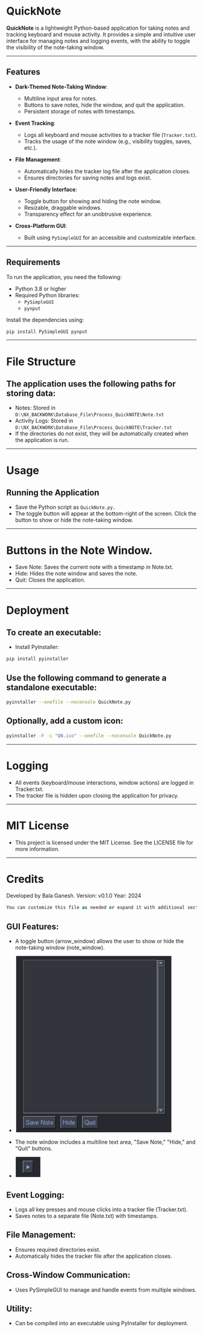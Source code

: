 # QuickNote

**QuickNote** is a lightweight Python-based application for taking notes and tracking keyboard and mouse activity. It provides a simple and intuitive user interface for managing notes and logging events, with the ability to toggle the visibility of the note-taking window. 

---

## Features

- **Dark-Themed Note-Taking Window**:
  - Multiline input area for notes.
  - Buttons to save notes, hide the window, and quit the application.
  - Persistent storage of notes with timestamps.

- **Event Tracking**:
  - Logs all keyboard and mouse activities to a tracker file (`Tracker.txt`).
  - Tracks the usage of the note window (e.g., visibility toggles, saves, etc.).

- **File Management**:
  - Automatically hides the tracker log file after the application closes.
  - Ensures directories for saving notes and logs exist.

- **User-Friendly Interface**:
  - Toggle button for showing and hiding the note window.
  - Resizable, draggable windows.
  - Transparency effect for an unobtrusive experience.

- **Cross-Platform GUI**:
  - Built using `PySimpleGUI` for an accessible and customizable interface.

---

## Requirements

To run the application, you need the following:

- Python 3.8 or higher
- Required Python libraries:
  - `PySimpleGUI`
  - `pynput`

Install the dependencies using:

```bash
pip install PySimpleGUI pynput
```
---

# File Structure
## The application uses the following paths for storing data:

- Notes: Stored in `D:\NX_BACKWORK\Database_File\Process_QuickNOTE\Note.txt`
- Activity Logs: Stored in `D:\NX_BACKWORK\Database_File\Process_QuickNOTE\Tracker.txt`
- If the directories do not exist, they will be automatically created when the application is run.

---

# Usage
## Running the Application
- Save the Python script as `QuickNote.py.`
- The toggle button will appear at the bottom-right of the screen. Click the button to show or hide the note-taking window.

---

# Buttons in the Note Window.
- Save Note: Saves the current note with a timestamp in Note.txt.
- Hide: Hides the note window and saves the note.
- Quit: Closes the application.

---

# Deployment
## To create an executable:
- Install PyInstaller:
```bash
pip install pyinstaller
```
## Use the following command to generate a standalone executable:
```bash
pyinstaller --onefile --noconsole QuickNote.py
```
## Optionally, add a custom icon:
```bash
pyinstaller -F -i "QN.ico" --onefile --noconsole QuickNote.py
```
---

# Logging
- All events (keyboard/mouse interactions, window actions) are logged in Tracker.txt.
- The tracker file is hidden upon closing the application for privacy.

---

# MIT License
- This project is licensed under the MIT License. See the LICENSE file for more information.

---

# Credits
Developed by Bala Ganesh.
Version: v0.1.0
Year: 2024

```vb
You can customize this file as needed or expand it with additional sections. Let me know if you'd like assistance creating a specific section! 😊
```

## GUI Features:

- A toggle button (arrow_window) allows the user to show or hide the note-taking window (note_window).
- ![image](QuickNote_HomeScreen.JPG)
  
- The note window includes a multiline text area, "Save Note," "Hide," and "Quit" buttons.
- ![image](QuickNote_togglebutton.JPG)


## Event Logging:

- Logs all key presses and mouse clicks into a tracker file (Tracker.txt).
- Saves notes to a separate file (Note.txt) with timestamps.

## File Management:

- Ensures required directories exist.
- Automatically hides the tracker file after the application closes.

## Cross-Window Communication:

- Uses PySimpleGUI to manage and handle events from multiple windows.

## Utility:

- Can be compiled into an executable using PyInstaller for deployment.
